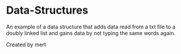 # Data-Structures

An example of a data structure that adds data read from a txt file to a doubly linked list and gains data by not typing the same words again.

Created by mert
